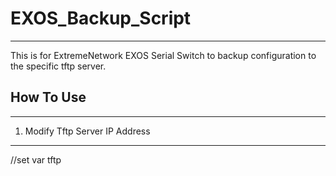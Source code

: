 # EXOS_Backup_Script
--------------------
This is for ExtremeNetwork EXOS Serial Switch to backup configuration to the specific tftp server.

## How To Use
--------------------
1. Modify  Tftp Server IP Address
--------------------
//set var tftp <Tftp IP Address>
